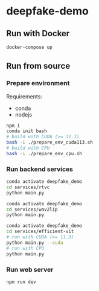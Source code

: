 # deepfake-demo


## Run with Docker

```bash
docker-compose up
```

## Run from source

### Prepare environment

Requirements:

- conda
- nodejs


```bash
npm i
conda init bash
# build with CUDA (>= 11.3)
bash -i ./prepare_env_cuda113.sh
# build with CPU
bash -i ./prepare_env_cpu.sh
```

### Run backend services

```bash
conda activate deepfake_demo
cd services/rtvc
python main.py
```

```bash
conda activate deepfake_demo
cd services/wav2lip
python main.py
```

```bash
conda activate deepfake_demo
cd services/efficient-vit
# run with CUDA (>= 11.3)
python main.py --cuda
# run with CPU
python main.py
```

### Run web server

```bash
npm run dev
```
